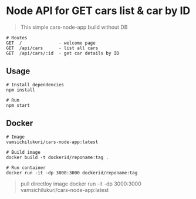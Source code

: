 # Node API for GET cars list & car by ID

> This simple cars-node-app build without DB

```
# Routes
GET  /              - welcome page
GET  /api/cars      - list all cars
GET  /api/cars/:id  - get car details by ID

```

## Usage

```
# Install dependencies
npm install

# Run
npm start

```

## Docker

```
# Image
vamsichilukuri/cars-node-app:latest

# Build image
docker build -t dockerid/reponame:tag .

# Run container
docker run -it -dp 3000:3000 dockerid/reponame:tag

```
> pull directloy image
docker run -it -dp 3000:3000 vamsichilukuri/cars-node-app:latest


